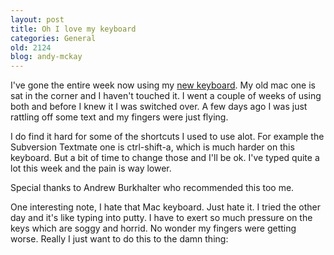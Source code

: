 ```yaml
---
layout: post
title: Oh I love my keyboard
categories: General
old: 2124
blog: andy-mckay
---
```

<p>I've gone the entire week now using my <a href="https://mckay.pub/blog/andy/2112/">new keyboard</a>. My old mac one is sat in the corner and I haven't touched it. I went a couple of weeks of using both and before I knew it I was switched over. A few days ago I was just rattling off some text and my fingers were just flying.</p>
<p>I do find it hard for some of the shortcuts I used to use alot. For example the Subversion Textmate one is ctrl-shift-a, which is much harder on this keyboard. But a bit of time to change those and I'll be ok. I've typed quite a lot this week and the pain is way lower.</p>
<p>Special thanks to Andrew Burkhalter who recommended this too me.</p>
<p>One interesting note, I hate that Mac keyboard. Just hate it. I tried the other day and it's like typing into putty. I have to exert so much pressure on the keys which are soggy and horrid. No wonder my fingers were getting worse. Really I just want to do this to the damn thing:</p>
<object width="425" height="344"><param name="movie" value="http://www.youtube.com/v/wzGWvZAd228&hl=en&fs=1"></param><param name="allowFullScreen" value="true"></param><embed src="http://www.youtube.com/v/wzGWvZAd228&hl=en&fs=1" type="application/x-shockwave-flash" allowfullscreen="true" width="425" height="344"></embed></object>
